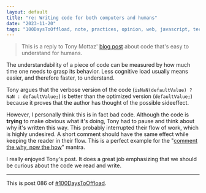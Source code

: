 ```yaml
---
layout: default
title: "re: Writing code for both computers and humans"
date: "2023-11-20"
tags: "100DaysToOffload, note, practices, opinion, web, javascript, tech, reply"
---
```


> This is a reply to Tony Mottaz' [blog post](https://www.tonymottaz.com/code-for-computers-and-humans/) about code that's easy to understand for humans.

The understandability of a piece of code can be measured by how much time one needs to grasp its behavior. Less cognitive load usually means easier, and therefore faster, to understand.

Tony argues that the verbose version of the code (`isNaN(defaultValue) ? NaN : defaultValue;`) is better than the optimized version (`defaultValue;`) because it proves that the author has thought of the possible sideeffect.

However, I personally think this is in fact bad code. Although the code is **trying** to make obvious what it's doing, Tony had to pause and think about why it's written this way. This probably interrupted their flow of work, which is highly undesired. A short comment should have the same effect while keeping the reader in their flow. This is a perfect example for the "[comment the why, now the how](https://www.jackfranklin.co.uk/blog/code-comments-why-not-how/)" mantra.

I really enjoyed Tony's post. It does a great job emphasizing that we should be curious about the code we read and write.

---

This is post 086 of [#100DaysToOffload](https://100daystooffload.com/).
